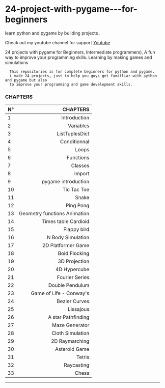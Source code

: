 # 24-project-with-pygame---for-beginners
learn python and pygame by building projects .

Check out my youtube channel for support [Youtube](https://www.youtube.com/auctux)

24 projects with pygame for Beginners, Intermediate programmers),
A fun way to improve your programming skills. Learning by making games and simulations

```
  This repositories is for complete beginners for python and pygame.
  i made 24 projects, just to help you guys get familliar with python and pygame but also
  to improve your programming and game development skills.
```

### CHAPTERS

| N° | CHAPTERS       |
|----| -------------: |
|1| Introduction     |
|2| Variables      |
|3| ListTuplesDict |
|4| Conditionnal |
|5| Loops |
|6| Functions |
|7| Classes |
|8| Import |
|9| pygame introduction |
|10| Tic Tac Toe |
|11| Snake |
|12| Ping Pong |
|13| Geometry functions Animation |
|14| Times table Cardioid |
|15| Flappy bird |
|16| N Body Simulation|
|17| 2D Platformer Game |
|18| Boid Flocking |
|19| 3D Projection |
|20| 4D Hypercube |
|21| Fourier Series |
|22| Double Pendulum|
|23| Game of Life - Conway's |
|24| Bezier Curves|
|25| Lissajous |
|26| A star Pathfinding |
|27| Maze Generator |
|28| Cloth Simulation |
|29| 2D Raymarching |
|30| Asteroid Game|
|31| Tetris |
|32| Raycasting |
|33| Chess|

-------
